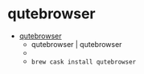 # qutebrowser
- [qutebrowser](https://www.qutebrowser.org/)
  -  qutebrowser | qutebrowser
  - 
  - `brew cask install qutebrowser`
